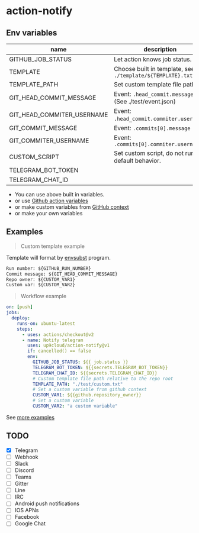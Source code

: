 # action-notify

## Env variables

| name                       | description                                                |
| -------------------------- | ---------------------------------------------------------- |
| GITHUB_JOB_STATUS          | Let action knows job status.                               |
| TEMPLATE                   | Choose built in template, see `./template/${TEMPLATE}.txt` |
| TEMPLATE_PATH              | Set custom template file path                              |
| GIT_HEAD_COMMIT_MESSAGE    | Event: `.head_commit.message` (See ./test/event.json)      |
| GIT_HEAD_COMMITER_USERNAME | Event: `.head_commit.commiter.username`.                   |
| GIT_COMMIT_MESSAGE         | Event: `.commits[0].message`                               |
| GIT_COMMITER_USERNAME      | Event: `.commits[0].commiter.username`                     |
| CUSTOM_SCRIPT              | Set custom script, do not run default behavior.            |
| TELEGRAM_BOT_TOKEN         |                                                            |
| TELEGRAM_CHAT_ID           |                                                            |

- You can use above built in variables.
- or use [Github action variables](https://docs.github.com/en/actions/configuring-and-managing-workflows/using-environment-variables#default-environment-variables)
- or make custom variables from [GitHub context](https://docs.github.com/en/actions/reference/context-and-expression-syntax-for-github-actions#contexts)
- or make your own variables

## Examples

> Custom template example

Template will format by [envsubst](https://www.gnu.org/software/gettext/manual/html_node/envsubst-Invocation.html) program.

```txt
Run number: ${GITHUB_RUN_NUMBER}
Commit message: ${GIT_HEAD_COMMIT_MESSAGE}
Repo owner: ${CUSTOM_VAR1}
Custom var: ${CUSTOM_VAR2}
```

> Workflow example

```yml
on: [push]
jobs:
  deploy:
    runs-on: ubuntu-latest
    steps:
      - uses: actions/checkout@v2
      - name: Notify telegram
        uses: up9cloud/action-notify@v1
        if: cancelled() == false
        env:
          GITHUB_JOB_STATUS: ${{ job.status }}
          TELEGRAM_BOT_TOKEN: ${{secrets.TELEGRAM_BOT_TOKEN}}
          TELEGRAM_CHAT_ID: ${{secrets.TELEGRAM_CHAT_ID}}
          # Custom template file path relative to the repo root
          TEMPLATE_PATH: "./test/custom.txt"
          # Set a custom variable from github context
          CUSTOM_VAR1: ${{github.repository_owner}}
          # Set a custom variable
          CUSTOM_VAR2: "a custom variable"
```

See [more examples](https://github.com/up9cloud/action-notify/blob/master/.github/workflows/main.yml)

## TODO

- [x] Telegram
- [ ] Webhook
- [ ] Slack
- [ ] Discord
- [ ] Teams
- [ ] Gitter
- [ ] Line
- [ ] IRC
- [ ] Android push notifications
- [ ] IOS APNs
- [ ] Facebook
- [ ] Google Chat
